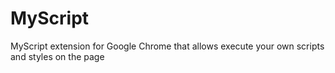 MyScript
========

MyScript extension for Google Chrome that allows execute your own scripts and styles on the page
